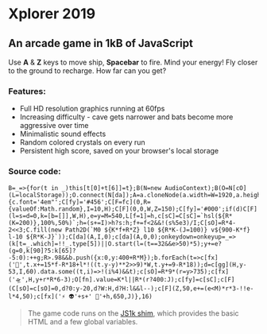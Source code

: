 # Xplorer 2019
## An arcade game in 1kB of JavaScript

Use **A** & **Z** keys to move ship, **Spacebar** to fire.
Mind your energy! Fly closer to the ground to recharge. How far can you get?

<canvas style="width:100%; height:auto;"></canvas>
<script>
// these are provided by the JS1k shim
var a = document.getElementsByTagName('canvas')[0],
    c = a.getContext('2d');
var AudioContext = AudioContext || webkitAudioContext;
document.onkeydown = e => { if (e.which == 32) e.preventDefault(); }
// game code
B=_=>{for(t in _)this[t[0]+t[6]]=t};B(N=new AudioContext);B(O=N[cO](L=localStorage));O.connect(N[da]);A=a.cloneNode(a.width=W=1920,a.height=H=1080);B(C=A.getContext`2d`);h=L[d=1]|0;setInterval(_=>{c.font='4em"';C[fy]='#456';C[F=fc](0,R={valueOf:Math.random},I=10,H);C[F](0,0,W,Z=150);C[fy]='#000';if(d)C[F](l=s=d=0,k=[b=[]],W,H),e=y=M=540,L[f=1]=h,c[sC]=C[sC]=`hsl(${R*(K=200)},100%,50%)`;h=(s+=I)>h?s:h;f+=f<2&&!(s%5e3)/I;C[sO]=R*4-2<<3;C.fill(new Path2D(`M0 ${K*f+R*Z} l10 ${R*K-(J=100)} v${900-K*f} l-10 ${R*K-J}`));C[da](A,I,0);c[da](A,0,0);onkeydown=onkeyup=_=>(k[t=_.which]=!!_.type[5])||O.start(l=(t==32&&e>50)*5);y+=e?(g=0,k[90]?5:k[65]?-5:0):++g;R>.98&&b.push({x:0,y:400+R*M});b.forEach(t=>c[fx]('🦇',t.x+=15*f-R*18+l*!((t.y-y)**2>>9)*W,t.y+=9-R*18));d=c[gg](H,y-53,I,60).data.some((t,i)=>!(i%4)&&t);c[sO]=R*9*(r=y>735);c[fx]('🛸',H,y+r*R*6-3);O[fn].value=K*l||R*(r?400:J);c[fy]=c[sC];c[F](C[sO]=c[sO]=0,d?0:y-20,d?W:H,d?H:l&&l--);c[F](Z,50,e+=(e<M)*r*3-!!e-l*4,50);c[fx]('⚡ 👽'+s+' 🥇'+h,650,J)},16)
</script>


### Features:

- Full HD resolution graphics running at 60fps
- Increasing difficulty - cave gets narrower and bats become more aggressive over time
- Minimalistic sound effects
- Random colored crystals on every run
- Persistent high score, saved on your browser's local storage

### Source code:

```
B=_=>{for(t in _)this[t[0]+t[6]]=t};B(N=new AudioContext);B(O=N[cO](L=localStorage));O.connect(N[da]);A=a.cloneNode(a.width=W=1920,a.height=H=1080);B(C=A.getContext`2d`);h=L[d=1]|0;setInterval(_=>{c.font='4em"';C[fy]='#456';C[F=fc](0,R={valueOf:Math.random},I=10,H);C[F](0,0,W,Z=150);C[fy]='#000';if(d)C[F](l=s=d=0,k=[b=[]],W,H),e=y=M=540,L[f=1]=h,c[sC]=C[sC]=`hsl(${R*(K=200)},100%,50%)`;h=(s+=I)>h?s:h;f+=f<2&&!(s%5e3)/I;C[sO]=R*4-2<<3;C.fill(new Path2D(`M0 ${K*f+R*Z} l10 ${R*K-(J=100)} v${900-K*f} l-10 ${R*K-J}`));C[da](A,I,0);c[da](A,0,0);onkeydown=onkeyup=_=>(k[t=_.which]=!!_.type[5])||O.start(l=(t==32&&e>50)*5);y+=e?(g=0,k[90]?5:k[65]?-5:0):++g;R>.98&&b.push({x:0,y:400+R*M});b.forEach(t=>c[fx]('🦇',t.x+=15*f-R*18+l*!((t.y-y)**2>>9)*W,t.y+=9-R*18));d=c[gg](H,y-53,I,60).data.some((t,i)=>!(i%4)&&t);c[sO]=R*9*(r=y>735);c[fx]('🛸',H,y+r*R*6-3);O[fn].value=K*l||R*(r?400:J);c[fy]=c[sC];c[F](C[sO]=c[sO]=0,d?0:y-20,d?W:H,d?H:l&&l--);c[F](Z,50,e+=(e<M)*r*3-!!e-l*4,50);c[fx]('⚡ 👽'+s+' 🥇'+h,650,J)},16)
```

> The game code runs on the [JS1k shim](https://js1k.com/2019-x/shim.html), which provides the basic HTML and a few global variables.
